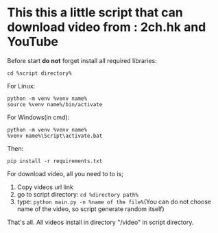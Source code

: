 # This this a little script that can download video from : **2ch.hk** and **YouTube**
Before start **do not** forget install all required libraries:

`cd %script directory%`

For Linux:
```
python -m venv %venv name%
source %venv name%/bin/activate
```
For Windows(in cmd):
```
python -m venv %venv name%
%venv name%\Script\activate.bat
```
Then:
```
pip install -r requirements.txt
```
For download video, all you need to to is;
1. Copy videos url link
2. go to script directory: `cd %directory path%`
3. type: `python main.py -n %name of the file%`(You can do not choose name of the video, so script generate random itself)

That's all.
All videos install in directory "/video" in script directory.
